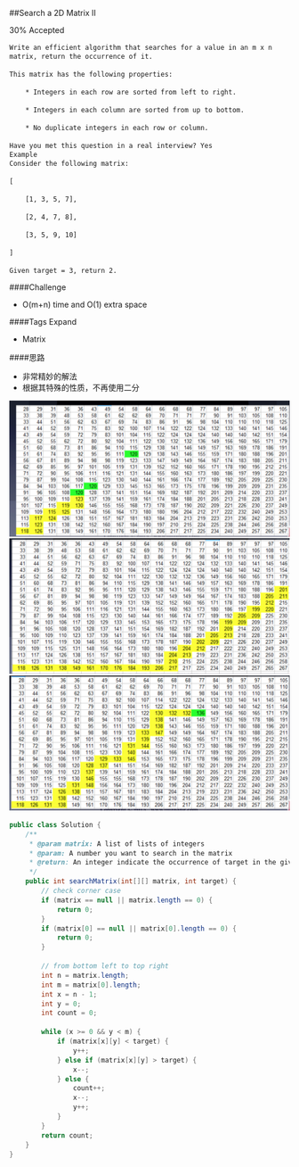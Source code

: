##Search a 2D Matrix II

30% Accepted

	Write an efficient algorithm that searches for a value in an m x n matrix, return the occurrence of it.

	This matrix has the following properties:

	    * Integers in each row are sorted from left to right.

	    * Integers in each column are sorted from up to bottom.

	    * No duplicate integers in each row or column.

	Have you met this question in a real interview? Yes
	Example
	Consider the following matrix:

	[

	    [1, 3, 5, 7],

	    [2, 4, 7, 8],

	    [3, 5, 9, 10]

	]

	Given target = 3, return 2.

####Challenge
- O(m+n) time and O(1) extra space

####Tags Expand
- Matrix

####思路
- 非常精妙的解法
- 根据其特殊的性质，不再使用二分

![](../image/Search-a-2D-Matrix-II-1.png)
![](../image/Search-a-2D-Matrix-II-2.png)
![](../image/Search-a-2D-Matrix-II-3.png)


```java
public class Solution {
    /**
     * @param matrix: A list of lists of integers
     * @param: A number you want to search in the matrix
     * @return: An integer indicate the occurrence of target in the given matrix
     */
    public int searchMatrix(int[][] matrix, int target) {
        // check corner case
        if (matrix == null || matrix.length == 0) {
            return 0;
        }
        if (matrix[0] == null || matrix[0].length == 0) {
            return 0;
        }

        // from bottom left to top right
        int n = matrix.length;
        int m = matrix[0].length;
        int x = n - 1;
        int y = 0;
        int count = 0;

        while (x >= 0 && y < m) {
            if (matrix[x][y] < target) {
                y++;
            } else if (matrix[x][y] > target) {
                x--;
            } else {
                count++;
                x--;
                y++;
            }
        }
        return count;
    }
}
```



